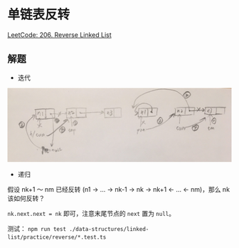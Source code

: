 # 单链表反转

[LeetCode: 206. Reverse Linked List](https://leetcode.com/problems/reverse-linked-list)

## 解题

* 迭代

![](2019-05-28-21-35-55.png)

* 递归

假设 nk+1 ～ nm 已经反转 (n1 → … → nk-1 → nk → nk+1 ← … ← nm)，那么 nk 该如何反转？

`nk.next.next = nk` 即可，注意末尾节点的 `next` 置为 `null`。

测试： `npm run test ./data-structures/linked-list/practice/reverse/*.test.ts`